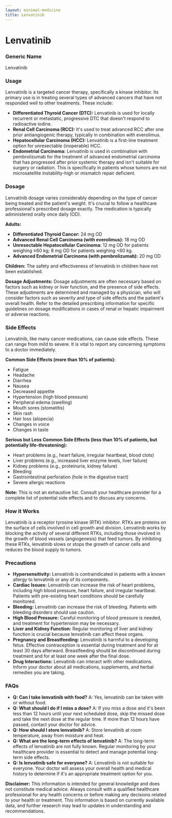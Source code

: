 ```yaml
---
layout: minimal-medicine
title: Lenvatinib
---
```


# Lenvatinib
### Generic Name
Lenvatinib

### Usage
Lenvatinib is a targeted cancer therapy, specifically a kinase inhibitor.  Its primary use is in treating several types of advanced cancers that have not responded well to other treatments.  These include:

* **Differentiated Thyroid Cancer (DTC):** Lenvatinib is used for locally recurrent or metastatic, progressive DTC that doesn't respond to radioactive iodine.
* **Renal Cell Carcinoma (RCC):**  It's used to treat advanced RCC after one prior antiangiogenic therapy, typically in combination with everolimus.
* **Hepatocellular Carcinoma (HCC):** Lenvatinib is a first-line treatment option for unresectable (inoperable) HCC.
* **Endometrial Carcinoma:** Lenvatinib is used in combination with pembrolizumab for the treatment of advanced endometrial carcinoma that has progressed after prior systemic therapy and isn't suitable for surgery or radiation.  This is specifically in patients whose tumors are not microsatellite instability-high or mismatch repair deficient.


### Dosage

Lenvatinib dosage varies considerably depending on the type of cancer being treated and the patient's weight.  It's crucial to follow a healthcare professional's prescribed dosage exactly.  The medication is typically administered orally once daily (OD).

**Adults:**

* **Differentiated Thyroid Cancer:**  24 mg OD
* **Advanced Renal Cell Carcinoma (with everolimus):** 18 mg OD
* **Unresectable Hepatocellular Carcinoma:** 12 mg OD for patients weighing ≥60 kg; 8 mg OD for patients weighing <60 kg.
* **Advanced Endometrial Carcinoma (with pembrolizumab):** 20 mg OD


**Children:**  The safety and effectiveness of lenvatinib in children have not been established.

**Dosage Adjustments:** Dosage adjustments are often necessary based on factors such as kidney or liver function, and the presence of side effects.  These adjustments are determined and managed by a physician, who will consider factors such as severity and type of side effects and the patient's overall health.  Refer to the detailed prescribing information for specific guidelines on dosage modifications in cases of renal or hepatic impairment or adverse reactions.

### Side Effects

Lenvatinib, like many cancer medications, can cause side effects.  These can range from mild to severe.  It is vital to report any concerning symptoms to a doctor immediately.

**Common Side Effects (more than 10% of patients):**

* Fatigue
* Headache
* Diarrhea
* Nausea
* Decreased appetite
* Hypertension (high blood pressure)
* Peripheral edema (swelling)
* Mouth sores (stomatitis)
* Skin rash
* Hair loss (alopecia)
* Changes in voice
* Changes in taste

**Serious but Less Common Side Effects (less than 10% of patients, but potentially life-threatening):**

* Heart problems (e.g., heart failure, irregular heartbeat, blood clots)
* Liver problems (e.g., increased liver enzyme levels, liver failure)
* Kidney problems (e.g., proteinuria, kidney failure)
* Bleeding
* Gastrointestinal perforation (hole in the digestive tract)
* Severe allergic reactions


**Note:** This is not an exhaustive list. Consult your healthcare provider for a complete list of potential side effects and to discuss any concerns.

### How it Works

Lenvatinib is a receptor tyrosine kinase (RTK) inhibitor.  RTKs are proteins on the surface of cells involved in cell growth and division.  Lenvatinib works by blocking the activity of several different RTKs, including those involved in the growth of blood vessels (angiogenesis) that feed tumors. By inhibiting these RTKs, lenvatinib slows or stops the growth of cancer cells and reduces the blood supply to tumors.

### Precautions

* **Hypersensitivity:** Lenvatinib is contraindicated in patients with a known allergy to lenvatinib or any of its components.
* **Cardiac Issues:** Lenvatinib can increase the risk of heart problems, including high blood pressure, heart failure, and irregular heartbeat.  Patients with pre-existing heart conditions should be carefully monitored.
* **Bleeding:** Lenvatinib can increase the risk of bleeding.  Patients with bleeding disorders should use caution.
* **High Blood Pressure:** Careful monitoring of blood pressure is needed, and treatment for hypertension may be necessary.
* **Liver and Kidney Function:**  Regular monitoring of liver and kidney function is crucial because lenvatinib can affect these organs.
* **Pregnancy and Breastfeeding:** Lenvatinib is harmful to a developing fetus.  Effective contraception is essential during treatment and for at least 30 days afterward.  Breastfeeding should be discontinued during treatment and for at least one week after the final dose.
* **Drug Interactions:** Lenvatinib can interact with other medications. Inform your doctor about all medications, supplements, and herbal remedies you are taking.


### FAQs

* **Q: Can I take lenvatinib with food?**  A: Yes, lenvatinib can be taken with or without food.
* **Q: What should I do if I miss a dose?** A: If you miss a dose and it's been less than 12 hours until your next scheduled dose, skip the missed dose and take the next dose at the regular time.  If more than 12 hours have passed, contact your doctor for advice.
* **Q: How should I store lenvatinib?** A: Store lenvatinib at room temperature, away from moisture and heat.
* **Q: What are the long-term effects of lenvatinib?** A: The long-term effects of lenvatinib are not fully known.  Regular monitoring by your healthcare provider is essential to detect and manage potential long-term side effects.
* **Q:  Is lenvatinib safe for everyone?** A: Lenvatinib is not suitable for everyone.  Your doctor will assess your overall health and medical history to determine if it's an appropriate treatment option for you.


**Disclaimer:** This information is intended for general knowledge and does not constitute medical advice. Always consult with a qualified healthcare professional for any health concerns or before making any decisions related to your health or treatment.  This information is based on currently available data, and further research may lead to updates in understanding and recommendations.
